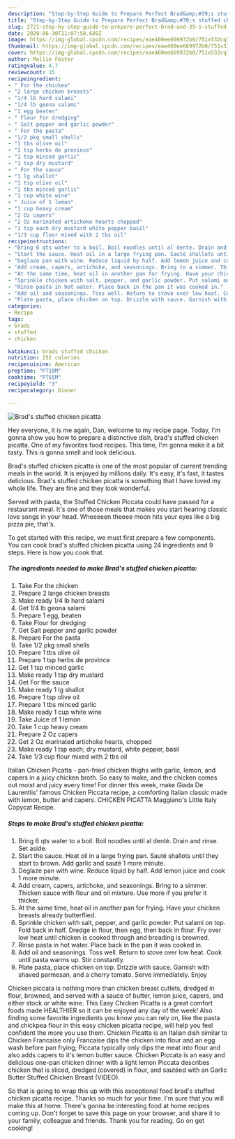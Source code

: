 ```yaml
---
description: "Step-by-Step Guide to Prepare Perfect Brad&amp;#39;s stuffed chicken picatta"
title: "Step-by-Step Guide to Prepare Perfect Brad&amp;#39;s stuffed chicken picatta"
slug: 2721-step-by-step-guide-to-prepare-perfect-brad-and-39-s-stuffed-chicken-picatta
date: 2020-06-30T11:07:58.689Z
image: https://img-global.cpcdn.com/recipes/eae460ee669972b0/751x532cq70/brads-stuffed-chicken-picatta-recipe-main-photo.jpg
thumbnail: https://img-global.cpcdn.com/recipes/eae460ee669972b0/751x532cq70/brads-stuffed-chicken-picatta-recipe-main-photo.jpg
cover: https://img-global.cpcdn.com/recipes/eae460ee669972b0/751x532cq70/brads-stuffed-chicken-picatta-recipe-main-photo.jpg
author: Mollie Foster
ratingvalue: 4.7
reviewcount: 15
recipeingredient:
- " For the chicken"
- "2 large chicken breasts"
- "1/4 lb hard salami"
- "1/4 lb geona salami"
- "1 egg beaten"
- " Flour for dredging"
- " Salt pepper and garlic powder"
- " For the pasta"
- "1/2 pkg small shells"
- "1 tbs olive oil"
- "1 tsp herbs de province"
- "1 tsp minced garlic"
- "1 tsp dry mustard"
- " For the sauce"
- "1 lg shallot"
- "1 tsp olive oil"
- "1 tbs minced garlic"
- "1 cup white wine"
- " Juice of 1 lemon"
- "1 cup heavy cream"
- "2 Oz capers"
- "2 Oz marinated artichoke hearts chopped"
- "1 tsp each dry mustard white pepper basil"
- "1/3 cup flour mixed with 2 tbs oil"
recipeinstructions:
- "Bring 6 qts water to a boil. Boil noodles until al dentè. Drain and rinse. Set aside."
- "Start the sauce. Heat oil in a large frying pan. Sauté shallots until they start to brown. Add garlic and sauté 1 more minute."
- "Deglaze pan with wine. Reduce liquid by half. Add lemon juice and cook 1 more minute."
- "Add cream, capers, artichoke, and seasonings. Bring to a simmer. Thicken sauce with flour and oil mixture. Use more if you prefer it thicker."
- "At the same time, heat oil in another pan for frying. Have your chicken breasts already butterflied."
- "Sprinkle chicken with salt, pepper, and garlic powder. Put salami on top. Fold back in half. Dredge in flour, then egg, then back in flour. Fry over low heat until chicken is cooked through and breading is browned."
- "Rinse pasta in hot water. Place back in the pan it was cooked in."
- "Add oil and seasonings. Toss well. Return to stove over low heat. Cook until pasta warms up. Stir constantly."
- "Plate pasta, place chicken on top. Drizzle with sauce. Garnish with shaved parmesan, and a cherry tomato. Serve immediately. Enjoy"
categories:
- Recipe
tags:
- brads
- stuffed
- chicken

katakunci: brads stuffed chicken 
nutrition: 252 calories
recipecuisine: American
preptime: "PT18M"
cooktime: "PT55M"
recipeyield: "3"
recipecategory: Dinner

---
```



![Brad&#39;s stuffed chicken picatta](https://img-global.cpcdn.com/recipes/eae460ee669972b0/751x532cq70/brads-stuffed-chicken-picatta-recipe-main-photo.jpg)

Hey everyone, it is me again, Dan, welcome to my recipe page. Today, I'm gonna show you how to prepare a distinctive dish, brad&#39;s stuffed chicken picatta. One of my favorites food recipes. This time, I'm gonna make it a bit tasty. This is gonna smell and look delicious.

Brad&#39;s stuffed chicken picatta is one of the most popular of current trending meals in the world. It is enjoyed by millions daily. It's easy, it's fast, it tastes delicious. Brad&#39;s stuffed chicken picatta is something that I have loved my whole life. They are fine and they look wonderful.

Served with pasta, the Stuffed Chicken Piccata could have passed for a restaurant meal. It&#39;s one of those meals that makes you start hearing classic love songs in your head. Wheeeeen theeee moon hits your eyes like a big pizza pie, that&#39;s.


To get started with this recipe, we must first prepare a few components. You can cook brad&#39;s stuffed chicken picatta using 24 ingredients and 9 steps. Here is how you cook that.

<!--inarticleads1-->

##### The ingredients needed to make Brad&#39;s stuffed chicken picatta:

1. Take  For the chicken
1. Prepare 2 large chicken breasts
1. Make ready 1/4 lb hard salami
1. Get 1/4 lb geona salami
1. Prepare 1 egg, beaten
1. Take  Flour for dredging
1. Get  Salt pepper and garlic powder
1. Prepare  For the pasta
1. Take 1/2 pkg small shells
1. Prepare 1 tbs olive oil
1. Prepare 1 tsp herbs de province
1. Get 1 tsp minced garlic
1. Make ready 1 tsp dry mustard
1. Get  For the sauce
1. Make ready 1 lg shallot
1. Prepare 1 tsp olive oil
1. Prepare 1 tbs minced garlic
1. Make ready 1 cup white wine
1. Take  Juice of 1 lemon
1. Take 1 cup heavy cream
1. Prepare 2 Oz capers
1. Get 2 Oz marinated artichoke hearts, chopped
1. Make ready 1 tsp each; dry mustard, white pepper, basil
1. Take 1/3 cup flour mixed with 2 tbs oil


Italian Chicken Picatta - pan-fried chicken thighs with garlic, lemon, and capers in a juicy chicken broth. So easy to make, and the chicken comes out moist and juicy every time! For dinner this week, make Giada De Laurentiis&#39; famous Chicken Piccata recipe, a comforting Italian classic made with lemon, butter and capers. CHICKEN PICATTA Maggiano&#39;s Little Italy Copycat Recipe. 

<!--inarticleads2-->

##### Steps to make Brad&#39;s stuffed chicken picatta:

1. Bring 6 qts water to a boil. Boil noodles until al dentè. Drain and rinse. Set aside.
1. Start the sauce. Heat oil in a large frying pan. Sauté shallots until they start to brown. Add garlic and sauté 1 more minute.
1. Deglaze pan with wine. Reduce liquid by half. Add lemon juice and cook 1 more minute.
1. Add cream, capers, artichoke, and seasonings. Bring to a simmer. Thicken sauce with flour and oil mixture. Use more if you prefer it thicker.
1. At the same time, heat oil in another pan for frying. Have your chicken breasts already butterflied.
1. Sprinkle chicken with salt, pepper, and garlic powder. Put salami on top. Fold back in half. Dredge in flour, then egg, then back in flour. Fry over low heat until chicken is cooked through and breading is browned.
1. Rinse pasta in hot water. Place back in the pan it was cooked in.
1. Add oil and seasonings. Toss well. Return to stove over low heat. Cook until pasta warms up. Stir constantly.
1. Plate pasta, place chicken on top. Drizzle with sauce. Garnish with shaved parmesan, and a cherry tomato. Serve immediately. Enjoy


Chicken piccata is nothing more than chicken breast cutlets, dredged in flour, browned, and served with a sauce of butter, lemon juice, capers, and either stock or white wine. This Easy Chicken Picatta is a great comfort foods made HEALTHIER so it can be enjoyed any day of the week! Also finding some favorite ingredients you know you can rely on, like the pasta and chickpea flour in this easy chicken picatta recipe, will help you feel confident the more you use them. Chicken Picatta is an Italian dish similar to Chicken Francaise only Francaise dips the chicken into flour and an egg wash before pan frying; Piccata typically only dips the meat into flour and also adds capers to it&#39;s lemon butter sauce. Chicken Piccata is an easy and delicious one-pan chicken dinner with a light lemon Piccata describes chicken that is sliced, dredged (covered) in flour, and sautéed with an Garlic Butter Stuffed Chicken Breast (VIDEO). 

So that is going to wrap this up with this exceptional food brad&#39;s stuffed chicken picatta recipe. Thanks so much for your time. I'm sure that you will make this at home. There's gonna be interesting food at home recipes coming up. Don't forget to save this page on your browser, and share it to your family, colleague and friends. Thank you for reading. Go on get cooking!
